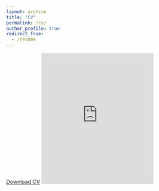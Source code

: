 ```yaml
---
layout: archive
title: "CV"
permalink: /cv/
author_profile: true
redirect_from:
  - /resume
---
```


[Download CV](../files/McGlassonCV_2023_05_10.pdf)
<embed src="https://rmcglass.github.io/files/McGlassonCV_2023_05_10.pdf" type="application/pdf" height="350"/>
